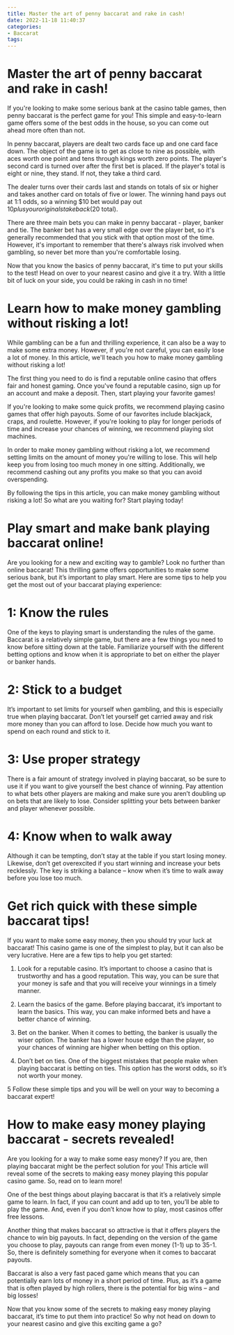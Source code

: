 ```yaml
---
title: Master the art of penny baccarat and rake in cash!
date: 2022-11-18 11:40:37
categories:
- Baccarat
tags:
---
```



#  Master the art of penny baccarat and rake in cash!

If you're looking to make some serious bank at the casino table games, then penny baccarat is the perfect game for you! This simple and easy-to-learn game offers some of the best odds in the house, so you can come out ahead more often than not.

In penny baccarat, players are dealt two cards face up and one card face down. The object of the game is to get as close to nine as possible, with aces worth one point and tens through kings worth zero points. The player's second card is turned over after the first bet is placed. If the player's total is eight or nine, they stand. If not, they take a third card.

The dealer turns over their cards last and stands on totals of six or higher and takes another card on totals of five or lower. The winning hand pays out at 1:1 odds, so a winning $10 bet would pay out $10 plus your original stake back ($20 total).

There are three main bets you can make in penny baccarat - player, banker and tie. The banker bet has a very small edge over the player bet, so it's generally recommended that you stick with that option most of the time. However, it's important to remember that there's always risk involved when gambling, so never bet more than you're comfortable losing.

Now that you know the basics of penny baccarat, it's time to put your skills to the test! Head on over to your nearest casino and give it a try. With a little bit of luck on your side, you could be raking in cash in no time!

#  Learn how to make money gambling without risking a lot!

While gambling can be a fun and thrilling experience, it can also be a way to make some extra money. However, if you're not careful, you can easily lose a lot of money. In this article, we'll teach you how to make money gambling without risking a lot!

The first thing you need to do is find a reputable online casino that offers fair and honest gaming. Once you've found a reputable casino, sign up for an account and make a deposit. Then, start playing your favorite games!

If you're looking to make some quick profits, we recommend playing casino games that offer high payouts. Some of our favorites include blackjack, craps, and roulette. However, if you're looking to play for longer periods of time and increase your chances of winning, we recommend playing slot machines.

In order to make money gambling without risking a lot, we recommend setting limits on the amount of money you're willing to lose. This will help keep you from losing too much money in one sitting. Additionally, we recommend cashing out any profits you make so that you can avoid overspending.

By following the tips in this article, you can make money gambling without risking a lot! So what are you waiting for? Start playing today!

#  Play smart and make bank playing baccarat online!

Are you looking for a new and exciting way to gamble? Look no further than online baccarat! This thrilling game offers opportunities to make some serious bank, but it’s important to play smart. Here are some tips to help you get the most out of your baccarat playing experience:

# 1: Know the rules

One of the keys to playing smart is understanding the rules of the game. Baccarat is a relatively simple game, but there are a few things you need to know before sitting down at the table. Familiarize yourself with the different betting options and know when it is appropriate to bet on either the player or banker hands.

# 2: Stick to a budget

It’s important to set limits for yourself when gambling, and this is especially true when playing baccarat. Don’t let yourself get carried away and risk more money than you can afford to lose. Decide how much you want to spend on each round and stick to it.

# 3: Use proper strategy

There is a fair amount of strategy involved in playing baccarat, so be sure to use it if you want to give yourself the best chance of winning. Pay attention to what bets other players are making and make sure you aren’t doubling up on bets that are likely to lose. Consider splitting your bets between banker and player whenever possible.

# 4: Know when to walk away
 
Although it can be tempting, don’t stay at the table if you start losing money. Likewise, don’t get overexcited if you start winning and increase your bets recklessly. The key is striking a balance – know when it’s time to walk away before you lose too much.

#  Get rich quick with these simple baccarat tips!

If you want to make some easy money, then you should try your luck at baccarat! This casino game is one of the simplest to play, but it can also be very lucrative. Here are a few tips to help you get started:

1. Look for a reputable casino. It’s important to choose a casino that is trustworthy and has a good reputation. This way, you can be sure that your money is safe and that you will receive your winnings in a timely manner.

2. Learn the basics of the game. Before playing baccarat, it’s important to learn the basics. This way, you can make informed bets and have a better chance of winning.

3. Bet on the banker. When it comes to betting, the banker is usually the wiser option. The banker has a lower house edge than the player, so your chances of winning are higher when betting on this option.

4. Don’t bet on ties. One of the biggest mistakes that people make when playing baccarat is betting on ties. This option has the worst odds, so it’s not worth your money.


5 Follow these simple tips and you will be well on your way to becoming a baccarat expert!

#  How to make easy money playing baccarat - secrets revealed!

Are you looking for a way to make some easy money? If you are, then playing baccarat might be the perfect solution for you! This article will reveal some of the secrets to making easy money playing this popular casino game. So, read on to learn more!

One of the best things about playing baccarat is that it’s a relatively simple game to learn. In fact, if you can count and add up to ten, you’ll be able to play the game. And, even if you don’t know how to play, most casinos offer free lessons.

Another thing that makes baccarat so attractive is that it offers players the chance to win big payouts. In fact, depending on the version of the game you choose to play, payouts can range from even money (1-1) up to 35-1. So, there is definitely something for everyone when it comes to baccarat payouts.

Baccarat is also a very fast paced game which means that you can potentially earn lots of money in a short period of time. Plus, as it’s a game that is often played by high rollers, there is the potential for big wins – and big losses!

Now that you know some of the secrets to making easy money playing baccarat, it’s time to put them into practice! So why not head on down to your nearest casino and give this exciting game a go?